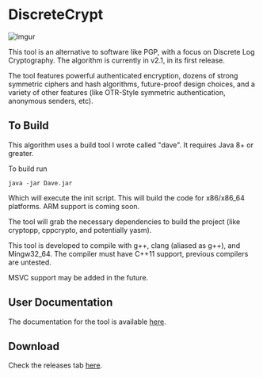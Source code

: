 # DiscreteCrypt

![Imgur](https://svgshare.com/i/67o.svg)

This tool is an alternative to software like PGP, with a focus on Discrete Log Cryptography. The algorithm is currently in v2.1, in its first release.

The tool features powerful authenticated encryption, dozens of strong symmetric ciphers and hash algorithms, future-proof design choices, and a variety of other features (like OTR-Style symmetric authentication, anonymous senders, etc). 

## To Build

This algorithm uses a build tool I wrote called "dave". It requires Java 8+ or greater. 

To build run 
``` 
java -jar Dave.jar
```

Which will execute the init script. This will build the code for x86/x86_64 platforms. ARM support is coming soon. 

The tool will grab the necessary dependencies to build the project (like cryptopp, cppcrypto, and potentially yasm).

This tool is developed to compile with g++, clang (aliased as g++), and Mingw32_64. The compiler must have C++11 support, previous compilers are untested.

MSVC support may be added in the future.


## User Documentation

The documentation for the tool is available [here](http://totaltechgeek.github.io/DiscreteCrypt/DiscreteCrypt%20Documentation.html).

## Download

Check the releases tab [here](https://github.com/TotalTechGeek/DiscreteCrypt/releases). 
